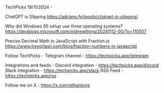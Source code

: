 TechPicks 19/11/2024 -

ChatGPT is Slipping
https://adriano.fyi/posts/chatgpt-is-slipping/

Why did Windows 95 setup use three operating systems?
https://devblogs.microsoft.com/oldnewthing/20241112-00/?p=110507

Precise Decimal Math in JavaScript with Fraction.js
https://www.trevorlasn.com/blog/fraction-numbers-in-javascript

Follow TechPicks -
Telegram channel - https://techpicks.app/telegram

Integrations and feeds -
Discord integration - https://techpicks.app/discord
Slack integration - https://techpicks.app/slack
RSS Feed - https://techpicks.app/rss

Follow me on X - https://x.com/ethankore